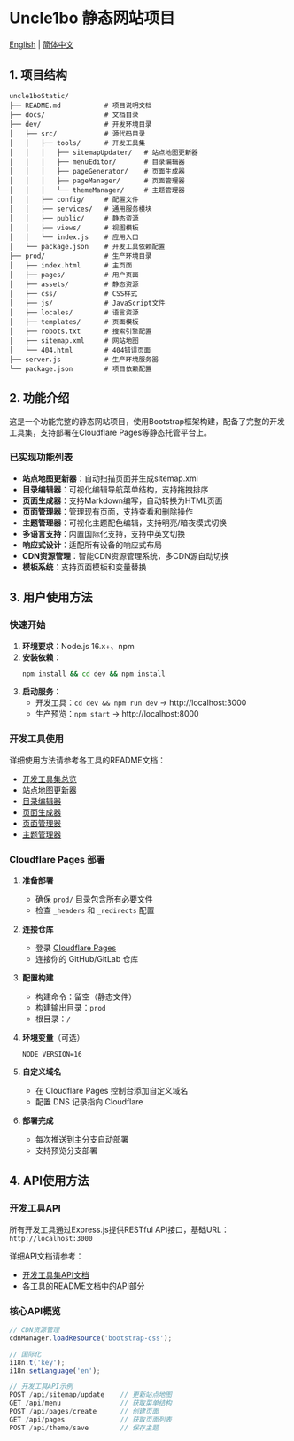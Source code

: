 # Uncle1bo 静态网站项目

[English](docs/README.en.md) | [简体中文](#)

## 1. 项目结构

```
uncle1boStatic/
├── README.md           # 项目说明文档
├── docs/               # 文档目录
├── dev/                # 开发环境目录
│   ├── src/            # 源代码目录
│   │   ├── tools/      # 开发工具集
│   │   │   ├── sitemapUpdater/   # 站点地图更新器
│   │   │   ├── menuEditor/       # 目录编辑器
│   │   │   ├── pageGenerator/    # 页面生成器
│   │   │   ├── pageManager/      # 页面管理器
│   │   │   └── themeManager/     # 主题管理器
│   │   ├── config/     # 配置文件
│   │   ├── services/   # 通用服务模块
│   │   ├── public/     # 静态资源
│   │   ├── views/      # 视图模板
│   │   └── index.js    # 应用入口
│   └── package.json    # 开发工具依赖配置
├── prod/               # 生产环境目录
│   ├── index.html      # 主页面
│   ├── pages/          # 用户页面
│   ├── assets/         # 静态资源
│   ├── css/            # CSS样式
│   ├── js/             # JavaScript文件
│   ├── locales/        # 语言资源
│   ├── templates/      # 页面模板
│   ├── robots.txt      # 搜索引擎配置
│   ├── sitemap.xml     # 网站地图
│   └── 404.html        # 404错误页面
├── server.js           # 生产环境服务器
└── package.json        # 项目依赖配置
```

## 2. 功能介绍

这是一个功能完整的静态网站项目，使用Bootstrap框架构建，配备了完整的开发工具集，支持部署在Cloudflare Pages等静态托管平台上。

### 已实现功能列表

- **站点地图更新器**：自动扫描页面并生成sitemap.xml
- **目录编辑器**：可视化编辑导航菜单结构，支持拖拽排序
- **页面生成器**：支持Markdown编写，自动转换为HTML页面
- **页面管理器**：管理现有页面，支持查看和删除操作
- **主题管理器**：可视化主题配色编辑，支持明亮/暗夜模式切换
- **多语言支持**：内置国际化支持，支持中英文切换
- **响应式设计**：适配所有设备的响应式布局
- **CDN资源管理**：智能CDN资源管理系统，多CDN源自动切换
- **模板系统**：支持页面模板和变量替换

## 3. 用户使用方法

### 快速开始

1. **环境要求**：Node.js 16.x+、npm
2. **安装依赖**：
   ```bash
   npm install && cd dev && npm install
   ```
3. **启动服务**：
   - 开发工具：`cd dev && npm run dev` → http://localhost:3000
   - 生产预览：`npm start` → http://localhost:8000

### 开发工具使用

详细使用方法请参考各工具的README文档：

- [开发工具集总览](dev/README.md)
- [站点地图更新器](dev/src/tools/sitemapUpdater/README.md)
- [目录编辑器](dev/src/tools/menuEditor/README.md)
- [页面生成器](dev/src/tools/pageGenerator/README.md)
- [页面管理器](dev/src/tools/pageManager/README.md)
- [主题管理器](dev/src/tools/themeManager/README.md)

### Cloudflare Pages 部署

1. **准备部署**
   - 确保 `prod/` 目录包含所有必要文件
   - 检查 `_headers` 和 `_redirects` 配置

2. **连接仓库**
   - 登录 [Cloudflare Pages](https://pages.cloudflare.com/)
   - 连接你的 GitHub/GitLab 仓库

3. **配置构建**
   - 构建命令：留空（静态文件）
   - 构建输出目录：`prod`
   - 根目录：`/`

4. **环境变量**（可选）
   ```
   NODE_VERSION=16
   ```

5. **自定义域名**
   - 在 Cloudflare Pages 控制台添加自定义域名
   - 配置 DNS 记录指向 Cloudflare

6. **部署完成**
   - 每次推送到主分支自动部署
   - 支持预览分支部署

## 4. API使用方法

### 开发工具API

所有开发工具通过Express.js提供RESTful API接口，基础URL：`http://localhost:3000`

详细API文档请参考：
- [开发工具集API文档](dev/README.md#4-api使用方法)
- 各工具的README文档中的API部分

### 核心API概览

```javascript
// CDN资源管理
cdnManager.loadResource('bootstrap-css');

// 国际化
i18n.t('key');
i18n.setLanguage('en');

// 开发工具API示例
POST /api/sitemap/update    // 更新站点地图
GET /api/menu               // 获取菜单结构
POST /api/pages/create      // 创建页面
GET /api/pages              // 获取页面列表
POST /api/theme/save        // 保存主题
```
